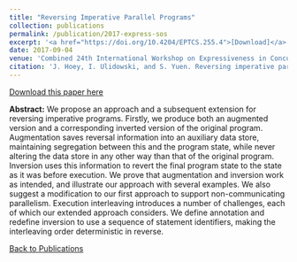 ```yaml
---
title: "Reversing Imperative Parallel Programs"
collection: publications
permalink: /publication/2017-express-sos
excerpt: '<a href="https://doi.org/10.4204/EPTCS.255.4">[Download]</a>'
date: 2017-09-04
venue: 'Combined 24th International Workshop on Expressiveness in Concurrency and 14th Workshop on Structural Operational Semantics (EXPRESS/SOS)'
citation: 'J. Hoey, I. Ulidowski, and S. Yuen. Reversing imperative parallel programs. In EXPRESS/SOS, volume 255 of Electronic Proceedings in Theoretical Computer Science, pages 51-66, 2017.'
---
```


[Download this paper here](https://doi.org/10.4204/EPTCS.255.4)

**Abstract:** We propose an approach and a subsequent extension for reversing imperative programs. Firstly, we produce both an augmented version and a corresponding inverted version of the original program. Augmentation saves reversal information into an auxiliary data store, maintaining segregation between this and the program state, while never altering the data store in any other way than that of the original program. Inversion uses this information to revert the final program state to the state as it was before execution. We prove that augmentation and inversion work as intended, and illustrate our approach with several examples. We also suggest a modification to our first approach to support non-communicating parallelism. Execution interleaving introduces a number of challenges, each of which our extended approach considers. We define annotation and redefine inversion to use a sequence of statement identifiers, making the interleaving order deterministic in reverse.

[Back to Publications](https://jameshoey.github.io/publications/)
